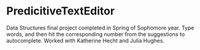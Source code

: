 # PredicitiveTextEditor
Data Structures final project completed in Spring of Sophomore year.  Type words, and then hit the corresponding number from the suggestions to autocomplete.  Worked with Katherine Hecht and Julia Hughes.

